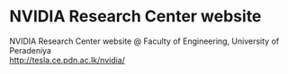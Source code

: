 # NVIDIA Research Center website
NVIDIA Research Center website @ Faculty of Engineering, University of Peradeniya  
http://tesla.ce.pdn.ac.lk/nvidia/
